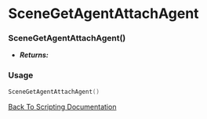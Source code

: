 # SceneGetAgentAttachAgent

### SceneGetAgentAttachAgent()
- ***Returns:*** 

### Usage

```Lua
SceneGetAgentAttachAgent()
```


[Back To Scripting Documentation](../README.md)
